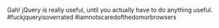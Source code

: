 <!--
id: 4271629516
link: http://kevinisom.info/post/4271629516/gah-jquery-is-really-useful-until-you-actually
slug: gah-jquery-is-really-useful-until-you-actually
date: Sat Apr 02 2011 18:28:52 GMT+1300 (NZDT)
raw: {"blog_name":"kevinisom","id":4271629516,"post_url":"http://kevinisom.info/post/4271629516/gah-jquery-is-really-useful-until-you-actually","slug":"gah-jquery-is-really-useful-until-you-actually","type":"text","date":"2011-04-02 05:28:52 GMT","timestamp":1301722132,"state":"published","format":"html","reblog_key":"ywA2NhZW","tags":[],"short_url":"http://tmblr.co/Zw68Yy3_c_JC","highlighted":[],"feed_item":"http://twitter.com/kev_nz/statuses/53989950483476480","from_feed_id":"650289","note_count":0,"title":null,"body":"<p>Gah! jQuery is really useful, until you actually have to do anything useful. #fuckjqueryisoverrated #iamnotscaredofthedomorbrowsers</p>"}
publish: 2011-04-02
tags: 
title: null
-->


Gah! jQuery is really useful, until you actually have to do anything
useful. \#fuckjqueryisoverrated \#iamnotscaredofthedomorbrowsers


